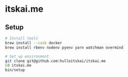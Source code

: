 # itskai.me

## Setup

```bash
# Install tools
brew install --cask docker
brew install rbenv nodenv pyenv yarn watchman overmind

# Set up environment
git clone git@github.com:hulloitskai/itskai.me
cd itskai.me
bin/setup
```
